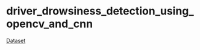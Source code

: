 # driver_drowsiness_detection_using_opencv_and_cnn
[Dataset](https://www.kaggle.com/datasets/akshitmadan/eyes-open-or-closed)

